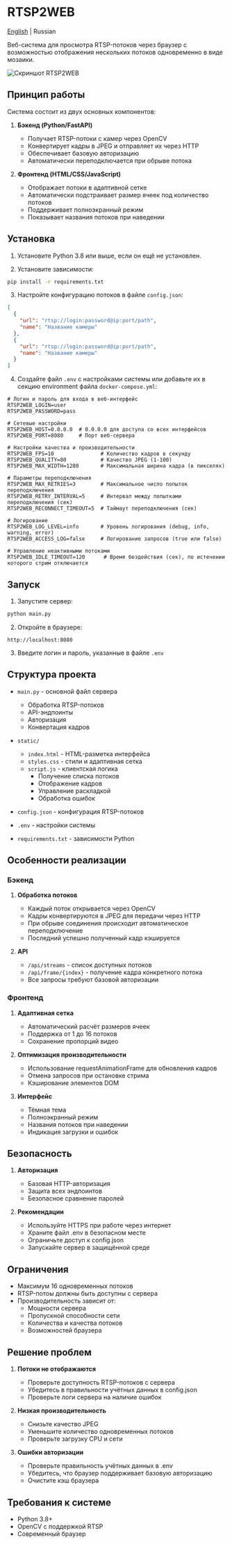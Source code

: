 # RTSP2WEB

[English](README.md)   | Russian

Веб-система для просмотра RTSP-потоков через браузер с возможностью отображения нескольких потоков одновременно в виде мозаики.

![Скриншот RTSP2WEB](https://i.imgur.com/GNL3ebp.png)

## Принцип работы

Система состоит из двух основных компонентов:

1. **Бэкенд (Python/FastAPI)**
   - Получает RTSP-потоки с камер через OpenCV
   - Конвертирует кадры в JPEG и отправляет их через HTTP
   - Обеспечивает базовую авторизацию
   - Автоматически переподключается при обрыве потока

2. **Фронтенд (HTML/CSS/JavaScript)**
   - Отображает потоки в адаптивной сетке
   - Автоматически подстраивает размер ячеек под количество потоков
   - Поддерживает полноэкранный режим
   - Показывает названия потоков при наведении

## Установка

1. Установите Python 3.8 или выше, если он ещё не установлен.

2. Установите зависимости:
```bash
pip install -r requirements.txt
```

3. Настройте конфигурацию потоков в файле `config.json`:
```json
[
  {
    "url": "rtsp://login:password@ip:port/path",
    "name": "Название камеры"
  },
  {
    "url": "rtsp://login:password@ip:port/path",
    "name": "Название камеры"
  }
]
```

4. Создайте файл `.env` с настройками системы или добавьте их в секцию environment файла `docker-compose.yml`:
```env
# Логин и пароль для входа в веб-интерфейс
RTSP2WEB_LOGIN=user
RTSP2WEB_PASSWORD=pass

# Сетевые настройки
RTSP2WEB_HOST=0.0.0.0  # 0.0.0.0 для доступа со всех интерфейсов
RTSP2WEB_PORT=8080     # Порт веб-сервера

# Настройки качества и производительности
RTSP2WEB_FPS=10               # Количество кадров в секунду
RTSP2WEB_QUALITY=80           # Качество JPEG (1-100)
RTSP2WEB_MAX_WIDTH=1280       # Максимальная ширина кадра (в пикселях)

# Параметры переподключения
RTSP2WEB_MAX_RETRIES=3        # Максимальное число попыток переподключения
RTSP2WEB_RETRY_INTERVAL=5     # Интервал между попытками переподключения (сек)
RTSP2WEB_RECONNECT_TIMEOUT=5  # Таймаут переподключения (сек)

# Логирование
RTSP2WEB_LOG_LEVEL=info       # Уровень логирования (debug, info, warning, error)
RTSP2WEB_ACCESS_LOG=false     # Логирование запросов (true или false)

# Управление неактивными потоками
RTSP2WEB_IDLE_TIMEOUT=120      # Время бездействия (сек), по истечении которого стрим отключается
```

## Запуск

1. Запустите сервер:
```bash
python main.py
```

2. Откройте в браузере:
```
http://localhost:8080
```

3. Введите логин и пароль, указанные в файле `.env`

## Структура проекта

- `main.py` - основной файл сервера
  - Обработка RTSP-потоков
  - API-эндпоинты
  - Авторизация
  - Конвертация кадров

- `static/`
  - `index.html` - HTML-разметка интерфейса
  - `styles.css` - стили и адаптивная сетка
  - `script.js` - клиентская логика
    - Получение списка потоков
    - Отображение кадров
    - Управление раскладкой
    - Обработка ошибок

- `config.json` - конфигурация RTSP-потоков
- `.env` - настройки системы
- `requirements.txt` - зависимости Python

## Особенности реализации

### Бэкенд

1. **Обработка потоков**
   - Каждый поток открывается через OpenCV
   - Кадры конвертируются в JPEG для передачи через HTTP
   - При обрыве соединения происходит автоматическое переподключение
   - Последний успешно полученный кадр кэшируется

2. **API**
   - `/api/streams` - список доступных потоков
   - `/api/frame/{index}` - получение кадра конкретного потока
   - Все запросы требуют базовой авторизации

### Фронтенд

1. **Адаптивная сетка**
   - Автоматический расчёт размеров ячеек
   - Поддержка от 1 до 16 потоков
   - Сохранение пропорций видео

2. **Оптимизация производительности**
   - Использование requestAnimationFrame для обновления кадров
   - Отмена запросов при остановке стрима
   - Кэширование элементов DOM

3. **Интерфейс**
   - Тёмная тема
   - Полноэкранный режим
   - Названия потоков при наведении
   - Индикация загрузки и ошибок

## Безопасность

1. **Авторизация**
   - Базовая HTTP-авторизация
   - Защита всех эндпоинтов
   - Безопасное сравнение паролей

2. **Рекомендации**
   - Используйте HTTPS при работе через интернет
   - Храните файл .env в безопасном месте
   - Ограничьте доступ к config.json
   - Запускайте сервер в защищённой среде

## Ограничения

- Максимум 16 одновременных потоков
- RTSP-потоы должны быть доступны с сервера
- Производительность зависит от:
  - Мощности сервера
  - Пропускной способности сети
  - Количества и качества потоков
  - Возможностей браузера

## Решение проблем

1. **Потоки не отображаются**
   - Проверьте доступность RTSP-потоков с сервера
   - Убедитесь в правильности учётных данных в config.json
   - Проверьте логи сервера на наличие ошибок

2. **Низкая производительность**
   - Снизьте качество JPEG
   - Уменьшите количество одновременных потоков
   - Проверьте загрузку CPU и сети

3. **Ошибки авторизации**
   - Проверьте правильность учётных данных в .env
   - Убедитесь, что браузер поддерживает базовую авторизацию
   - Очистите кэш браузера

## Требования к системе

- Python 3.8+
- OpenCV с поддержкой RTSP
- Современный браузер 
